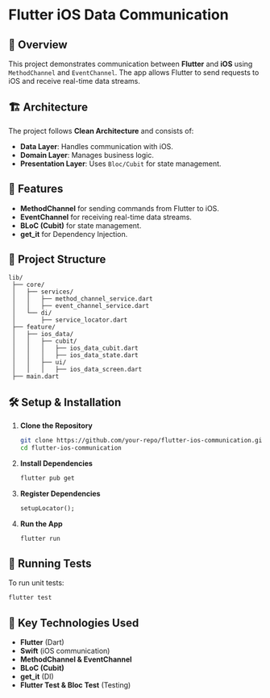 # Flutter iOS Data Communication

## 📌 Overview

This project demonstrates communication between **Flutter** and **iOS** using `MethodChannel`
and `EventChannel`. The app allows Flutter to send requests to iOS and receive real-time data
streams.

## 🏗 Architecture

The project follows **Clean Architecture** and consists of:

- **Data Layer**: Handles communication with iOS.
- **Domain Layer**: Manages business logic.
- **Presentation Layer**: Uses `Bloc/Cubit` for state management.

## 🚀 Features

- **MethodChannel** for sending commands from Flutter to iOS.
- **EventChannel** for receiving real-time data streams.
- **BLoC (Cubit)** for state management.
- **get_it** for Dependency Injection.

## 📂 Project Structure

```
lib/
 ├── core/
 │   ├── services/
 │   │   ├── method_channel_service.dart
 │   │   ├── event_channel_service.dart
 │   └── di/
 │       ├── service_locator.dart
 ├── feature/
 │   ├── ios_data/
 │   │   ├── cubit/
 │   │   │   ├── ios_data_cubit.dart
 │   │   │   ├── ios_data_state.dart
 │   │   ├── ui/
 │   │   │   ├── ios_data_screen.dart
 ├── main.dart
```

## 🛠 Setup & Installation

1. **Clone the Repository**
   ```sh
   git clone https://github.com/your-repo/flutter-ios-communication.git
   cd flutter-ios-communication
   ```

2. **Install Dependencies**
   ```sh
   flutter pub get
   ```

3. **Register Dependencies**
   ```dart
   setupLocator();
   ```

4. **Run the App**
   ```sh
   flutter run
   ```

## 🧪 Running Tests

To run unit tests:

```sh
flutter test
```

## 📌 Key Technologies Used

- **Flutter** (Dart)
- **Swift** (iOS communication)
- **MethodChannel & EventChannel**
- **BLoC (Cubit)**
- **get_it** (DI)
- **Flutter Test & Bloc Test** (Testing)
